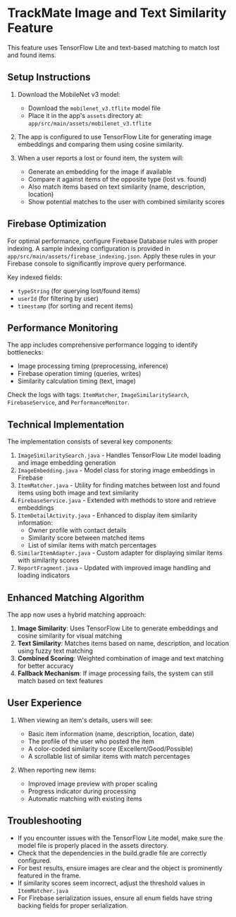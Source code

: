 # TrackMate Image and Text Similarity Feature

This feature uses TensorFlow Lite and text-based matching to match lost and found items.

## Setup Instructions

1. Download the MobileNet v3 model:
   - Download the `mobilenet_v3.tflite` model file
   - Place it in the app's `assets` directory at:
     `app/src/main/assets/mobilenet_v3.tflite`

2. The app is configured to use TensorFlow Lite for generating image embeddings and comparing them using cosine similarity.

3. When a user reports a lost or found item, the system will:
   - Generate an embedding for the image if available
   - Compare it against items of the opposite type (lost vs. found)
   - Also match items based on text similarity (name, description, location)
   - Show potential matches to the user with combined similarity scores

## Firebase Optimization

For optimal performance, configure Firebase Database rules with proper indexing. A sample indexing configuration is provided in `app/src/main/assets/firebase_indexing.json`. Apply these rules in your Firebase console to significantly improve query performance.

Key indexed fields:
- `typeString` (for querying lost/found items)
- `userId` (for filtering by user)
- `timestamp` (for sorting and recent items)

## Performance Monitoring

The app includes comprehensive performance logging to identify bottlenecks:
- Image processing timing (preprocessing, inference)
- Firebase operation timing (queries, writes)
- Similarity calculation timing (text, image)

Check the logs with tags: `ItemMatcher`, `ImageSimilaritySearch`, `FirebaseService`, and `PerformanceMonitor`.

## Technical Implementation

The implementation consists of several key components:

1. `ImageSimilaritySearch.java` - Handles TensorFlow Lite model loading and image embedding generation
2. `ImageEmbedding.java` - Model class for storing image embeddings in Firebase
3. `ItemMatcher.java` - Utility for finding matches between lost and found items using both image and text similarity
4. `FirebaseService.java` - Extended with methods to store and retrieve embeddings
5. `ItemDetailActivity.java` - Enhanced to display item similarity information:
   - Owner profile with contact details
   - Similarity score between matched items
   - List of similar items with match percentages
6. `SimilarItemAdapter.java` - Custom adapter for displaying similar items with similarity scores
7. `ReportFragment.java` - Updated with improved image handling and loading indicators

## Enhanced Matching Algorithm

The app now uses a hybrid matching approach:
1. **Image Similarity**: Uses TensorFlow Lite to generate embeddings and cosine similarity for visual matching
2. **Text Similarity**: Matches items based on name, description, and location using fuzzy text matching
3. **Combined Scoring**: Weighted combination of image and text matching for better accuracy
4. **Fallback Mechanism**: If image processing fails, the system can still match based on text features

## User Experience

1. When viewing an item's details, users will see:
   - Basic item information (name, description, location, date)
   - The profile of the user who posted the item
   - A color-coded similarity score (Excellent/Good/Possible)
   - A scrollable list of similar items with match percentages

2. When reporting new items:
   - Improved image preview with proper scaling
   - Progress indicator during processing
   - Automatic matching with existing items

## Troubleshooting

- If you encounter issues with the TensorFlow Lite model, make sure the model file is properly placed in the assets directory.
- Check that the dependencies in the build.gradle file are correctly configured.
- For best results, ensure images are clear and the object is prominently featured in the frame.
- If similarity scores seem incorrect, adjust the threshold values in `ItemMatcher.java`
- For Firebase serialization issues, ensure all enum fields have string backing fields for proper serialization.

